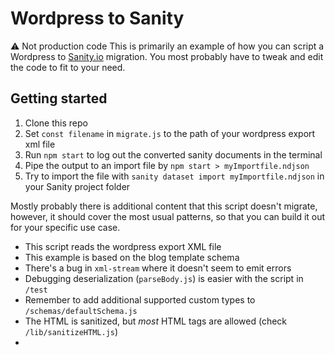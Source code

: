 # Wordpress to Sanity

⚠️ Not production code
This is primarily an example of how you can script a Wordpress to [Sanity.io](https://www.sanity.io) migration.
You most probably have to tweak and edit the code to fit to your need.

## Getting started

1. Clone this repo
2. Set `const filename` in `migrate.js` to the path of your wordpress export xml file
3. Run `npm start` to log out the converted sanity documents in the terminal
4. Pipe the output to an import file by `npm start > myImportfile.ndjson`
5. Try to import the file with `sanity dataset import myImportfile.ndjson` in your Sanity project folder

Mostly probably there is additional content that this script doesn't migrate, however, it should cover the most usual patterns, so that you can build it out for your specific use case.


- This script reads the wordpress export XML file
- This example is based on the blog template schema
- There's a bug in `xml-stream` where it doesn't seem to emit errors
- Debugging deserialization (`parseBody.js`) is easier with the script in `/test`
- Remember to add additional supported custom types to `/schemas/defaultSchema.js`
- The HTML is sanitized, but _most_ HTML tags are allowed (check `/lib/sanitizeHTML.js`)
- 